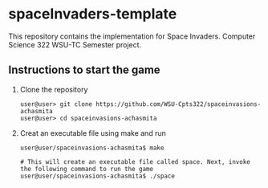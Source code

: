 # spaceInvaders-template
This repository contains the implementation for Space Invaders.  Computer Science 322 WSU-TC Semester project.

## Instructions to start the game

1.  Clone the repository

    ```console
    user@user> git clone https://github.com/WSU-Cpts322/spaceinvasions-achasmita
    user@user> cd spaceinvasions-achasmita
    ```

1.  Creat an executable file using make and run

    ```` console
    user@user/spaceinvasions-achasmita$ make
    
    # This will create an executable file called space. Next, invoke the following command to run the game
    user@user/spaceinvasions-achasmita$ ./space
    ````
